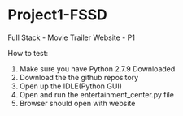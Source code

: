 # Project1-FSSD
Full Stack - Movie Trailer Website - P1

How to test:
1) Make sure you have Python 2.7.9 Downloaded
2) Download the the github repository
3) Open up the IDLE(Python GUI) 
4) Open and run the entertainment_center.py file
5) Browser should open with website

